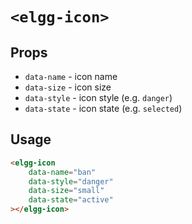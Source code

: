# `<elgg-icon>`

## Props

 * `data-name` - icon name
 * `data-size` - icon size
 * `data-style` - icon style (e.g. `danger`)
 * `data-state` - icon state (e.g. `selected`)
 
## Usage

```html
<elgg-icon
    data-name="ban"
    data-style="danger"
    data-size="small"
    data-state="active"
></elgg-icon>
```

